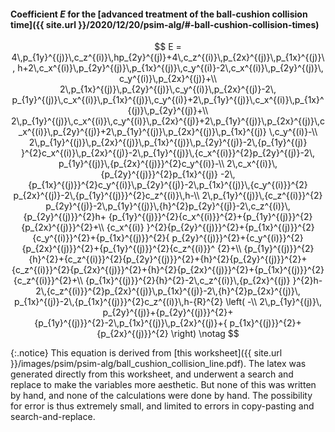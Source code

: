 ---
---

#### Coefficient $E$ for the [advanced treatment of the ball-cushion collision time]({{ site.url }}/2020/12/20/psim-alg/#-ball-cushion-collision-times)

$$
E = 4\,p_{1y}^{(j)}\,c_z^{(i)}\,hp_{2y}^{(j)}+4\,c_z^{(i)}\,p_{2x}^{(j)}\,p_{1x}^{(j)}\, h+2\,c_x^{(i)}\,p_{2y}^{(j)}\,p_{1x}^{(j)}\,c_y^{(i)}-2\,c_x^{(i)}\,p_{2y}^{(j)}\, c_y^{(i)}\,p_{2x}^{(j)}+\\
2\,p_{1x}^{(j)}\,p_{2y}^{(j)}\,c_y^{(i)}\,p_{2x}^{(j)}-2\, p_{1y}^{(j)}\,c_x^{(i)}\,p_{1x}^{(j)}\,c_y^{(i)}+2\,p_{1y}^{(j)}\,c_x^{(i)}\,p_{1x}^{(j)}\,p_{2y}^{(j)}+\\
2\,p_{1y}^{(j)}\,c_x^{(i)}\,c_y^{(i)}\,p_{2x}^{(j)}+2\,p_{1y}^{(j)}\,p_{2x}^{(j)}\,c_x^{(i)}\,p_{2y}^{(j)}+2\,p_{1y}^{(j)}\,p_{2x}^{(j)}\,p_{1x}^{(j)} \,c_y^{(i)}-\\
2\,p_{1y}^{(j)}\,p_{2x}^{(j)}\,p_{1x}^{(j)}\,p_{2y}^{(j)}-2\,{p_{1y}^{(j)} }^{2}c_x^{(i)}\,p_{2x}^{(j)}-2\,p_{1y}^{(j)}\,{c_x^{(i)}}^{2}p_{2y}^{(j)}-2\, p_{1y}^{(j)}\,{p_{2x}^{(j)}}^{2}c_y^{(i)}-\\
2\,c_x^{(i)}\,{p_{2y}^{(j)}}^{2}p_{1x}^{(j)} -2\,{p_{1x}^{(j)}}^{2}c_y^{(i)}\,p_{2y}^{(j)}-2\,p_{1x}^{(j)}\,{c_y^{(i)}}^{2} p_{2x}^{(j)}-2\,{p_{1y}^{(j)}}^{2}c_z^{(i)}\,h-\\
2\,p_{1y}^{(j)}\,{c_z^{(i)}}^{2} p_{2y}^{(j)}-2\,p_{1y}^{(j)}\,{h}^{2}p_{2y}^{(j)}-2\,c_z^{(i)}\,{p_{2y}^{(j)}}^{2}h+ {p_{1y}^{(j)}}^{2}{c_x^{(i)}}^{2}+{p_{1y}^{(j)}}^{2}{p_{2x}^{(j)}}^{2}+\\
{c_x^{(i)} }^{2}{p_{2y}^{(j)}}^{2}+{p_{1x}^{(j)}}^{2}{c_y^{(i)}}^{2}+{p_{1x}^{(j)}}^{2}{ p_{2y}^{(j)}}^{2}+{c_y^{(i)}}^{2}{p_{2x}^{(j)}}^{2}+{p_{1y}^{(j)}}^{2}{c_z^{(i)}}^ {2}+\\
{p_{1y}^{(j)}}^{2}{h}^{2}+{c_z^{(i)}}^{2}{p_{2y}^{(j)}}^{2}+{h}^{2}{p_{2y}^{(j)}}^{2}+{c_z^{(i)}}^{2}{p_{2x}^{(j)}}^{2}+{h}^{2}{p_{2x}^{(j)}}^{2}+{p_{1x}^{(j)}}^{2}{c_z^{(i)}}^{2}+\\
{p_{1x}^{(j)}}^{2}{h}^{2}-2\,c_z^{(i)}\,{p_{2x}^{(j)} }^{2}h-2\,{c_z^{(i)}}^{2}p_{2x}^{(j)}\,p_{1x}^{(j)}-2\,{h}^{2}p_{2x}^{(j)}\, p_{1x}^{(j)}-2\,{p_{1x}^{(j)}}^{2}c_z^{(i)}\,h-{R}^{2} \left( -\\
2\,p_{1y}^{(j)}\, p_{2y}^{(j)}+{p_{2y}^{(j)}}^{2}+{p_{1y}^{(j)}}^{2}-2\,p_{1x}^{(j)}\,p_{2x}^{(j)}+{ p_{1x}^{(j)}}^{2}+{p_{2x}^{(j)}}^{2} \right)
\notag
$$

{:.notice}
This equation is derived from [this worksheet]({{ site.url
}}/images/psim/psim-alg/ball_cushion_collision_line.pdf). The latex was generated directly from this
worksheet, and underwent a search and replace to make the variables more aesthetic. But none of this
was written by hand, and none of the calculations were done by hand. The possibility for error is
thus extremely small, and limited to errors in copy-pasting and search-and-replace.
